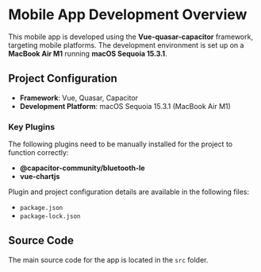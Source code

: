 # Mobile App Development Overview

This mobile app is developed using the **Vue-quasar-capacitor** framework, targeting mobile platforms. The development environment is set up on a **MacBook Air M1** running **macOS Sequoia 15.3.1**.

## Project Configuration

- **Framework**: Vue, Quasar, Capacitor
- **Development Platform**: macOS Sequoia 15.3.1 (MacBook Air M1)

### Key Plugins

The following plugins need to be manually installed for the project to function correctly:
- **@capacitor-community/bluetooth-le**
- **vue-chartjs**

Plugin and project configuration details are available in the following files:
- `package.json`
- `package-lock.json`

## Source Code

The main source code for the app is located in the `src` folder.
